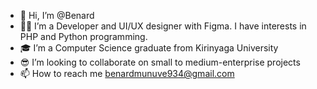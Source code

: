 - 👋 Hi, I’m @Benard
- 👨‍💻 I’m  a Developer and UI/UX designer with Figma. I have interests in PHP and Python programming.
- 🎓 I’m a Computer Science graduate from Kirinyaga University
- 😎 I’m looking to collaborate on small to medium-enterprise projects
- 📫 How to reach me benardmunuve934@gmail.com

<!---
BenardMN/BenardMN is a ✨ special ✨ repository because its `README.md` (this file) appears on your GitHub profile.
You can click the Preview link to take a look at your changes.
--->
